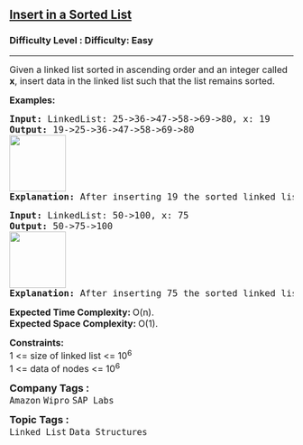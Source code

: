 <h2><a href="https://www.geeksforgeeks.org/problems/insert-in-a-sorted-list/1?page=14&sortBy=submissions">Insert in a Sorted List</a></h2><h3>Difficulty Level : Difficulty: Easy</h3><hr><div class="problems_problem_content__Xm_eO"><p><span style="font-size: 12pt;">Given a linked list sorted in ascending order and an integer called <strong>x</strong>, insert&nbsp;data in the linked list such that the list remains sorted.</span></p>
<p><span style="font-size: 12pt;"><strong>Examples:</strong></span></p>
<pre><span style="font-size: 12pt;"><strong>Input: </strong>LinkedList: 25-&gt;36-&gt;47-&gt;58-&gt;69-&gt;80, x: 19
<strong>Output: </strong>19-&gt;25-&gt;36-&gt;47-&gt;58-&gt;69-&gt;80<br><img src="https://media.geeksforgeeks.org/img-practice/prod/addEditProblem/700540/Web/Other/blobid0_1723796672.png" height="100"><br><strong>Explanation: </strong>After inserting 19 the sorted linked list will look like the one in the output.</span></pre>
<pre><span style="font-size: 12pt;"><strong>Input: </strong>LinkedList: 50-&gt;100, x: 75
<strong>Output: </strong>50-&gt;75-&gt;100<br><img src="https://media.geeksforgeeks.org/img-practice/prod/addEditProblem/700540/Web/Other/blobid1_1723796680.png" height="100"><br><strong>Explanation: </strong>After inserting 75 the sorted linked list will look like the one in the output.</span></pre>
<p><span style="font-size: 12pt;"><strong>Expected Time Complexity:&nbsp;</strong>O(n).<br><strong>Expected Space&nbsp;</strong><strong style="font-family: -apple-system, BlinkMacSystemFont, 'Segoe UI', Roboto, Oxygen, Ubuntu, Cantarell, 'Open Sans', 'Helvetica Neue', sans-serif;">Complexity</strong><strong style="font-family: -apple-system, BlinkMacSystemFont, 'Segoe UI', Roboto, Oxygen, Ubuntu, Cantarell, 'Open Sans', 'Helvetica Neue', sans-serif;">: </strong><span style="font-family: -apple-system, BlinkMacSystemFont, 'Segoe UI', Roboto, Oxygen, Ubuntu, Cantarell, 'Open Sans', 'Helvetica Neue', sans-serif;">O(1).</span></span></p>
<p><span style="font-size: 12pt;"><strong>Constraints:</strong><br>1 &lt;= size of linked list &lt;= 10<sup>6</sup><br>1 &lt;= data of nodes &lt;= 10<sup>6</sup></span></p></div><p><span style=font-size:18px><strong>Company Tags : </strong><br><code>Amazon</code>&nbsp;<code>Wipro</code>&nbsp;<code>SAP Labs</code>&nbsp;<br><p><span style=font-size:18px><strong>Topic Tags : </strong><br><code>Linked List</code>&nbsp;<code>Data Structures</code>&nbsp;